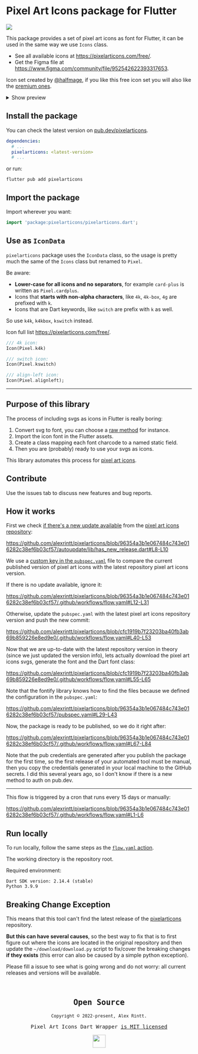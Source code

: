 # Pixel Art Icons package for Flutter

<a href="https://pub.dartlang.org/packages/pixelarticons"><img src="https://img.shields.io/pub/v/pixelarticons.svg" /></a>

This package provides a set of pixel art icons as font for Flutter, it can be used in the same way we use `Icons` class.

- See all available icons at https://pixelarticons.com/free/.
- Get the Figma file at https://www.figma.com/community/file/952542622393317653.

Icon set created by [@halfmage](https://github.com/halfmage), if you like this free icon set you will also like the [premium ones](https://halfmage.gumroad.com/).

<details>
  <summary>Show preview</summary>

![Pixelarticons - Frame](https://user-images.githubusercontent.com/51419598/220436077-1a1bd414-5f5c-42c6-a283-d6bc16be5259.png#gh-dark-mode-only)
![Pixelarticons - Frame](https://user-images.githubusercontent.com/51419598/220445395-9118b275-6c62-4552-95fe-27730c656d0d.png#gh-light-mode-only)

</details>

## Install the package

You can check the latest version on [pub.dev/pixelarticons](https://pub.dartlang.org/packages/pixelarticons).

```yaml
dependencies:
  # ...
  pixelarticons: <latest-version>
  # ...
```

or run:

```shell
flutter pub add pixelarticons
```

## Import the package

Import wherever you want:

```dart
import 'package:pixelarticons/pixelarticons.dart';
```

## Use as `IconData`

`pixelarticons` package uses the `IconData` class, so the usage is pretty much the same of the `Icons` class but renamed to `Pixel`.

Be aware:

- **Lower-case for all icons and no separators**, for example `card-plus` is written as `Pixel.cardplus`.
- Icons that **starts with non-alpha characters**, like `4k`, `4k-box`, `4g` are prefixed with `k`.
- Icons that are Dart keywords, like `switch` are prefix with `k` as well.

So use `k4k`, `k4kbox`, `kswitch` instead.

Icon full list https://pixelarticons.com/free/.

```dart
/// 4k icon:
Icon(Pixel.k4k)

/// switch icon:
Icon(Pixel.kswitch)

/// align-left icon:
Icon(Pixel.alignleft);
```

---

## Purpose of this library

The process of including svgs as icons in Flutter is really boring:

1. Convert svg to font, you can choose a [raw method](https://stackoverflow.com/questions/13278707/how-can-i-convert-svg-files-to-a-font) for instance.
2. Import the icon font in the Flutter assets.
3. Create a class mapping each font charcode to a named static field.
4. Then you are (probably) ready to use your svgs as icons.

This library automates this process for [pixel art icons](https://pixelarticons.com/).

## Contribute

Use the issues tab to discuss new features and bug reports.

## How it works

First we check [if there's a new update available](https://github.com/alexrintt/pixelarticons/blob/master/autoupdate/lib/has_new_release.dart) from the [pixel art icons repository](https://github.com/halfmage/pixelarticons):

https://github.com/alexrintt/pixelarticons/blob/96354a3b1e067484c743e016282c38ef6b03cf57/autoupdate/lib/has_new_release.dart#L8-L10

We use a [custom key in the `pubspec.yaml`](https://github.com/alexrintt/pixelarticons/blob/96354a3b1e067484c743e016282c38ef6b03cf57/pubspec.yaml#L5) file to compare the current published version of pixel art icons with the latest repository pixel art icons version.

If there is no update available, ignore it:

https://github.com/alexrintt/pixelarticons/blob/96354a3b1e067484c743e016282c38ef6b03cf57/.github/workflows/flow.yaml#L12-L31

Otherwise, update the `pubspec.yaml` with the latest pixel art icons repository version and push the new commit:

https://github.com/alexrintt/pixelarticons/blob/cfc1919b7f23203ba40fb3ab69b859226e8ed9e0/.github/workflows/flow.yaml#L40-L53

Now that we are up-to-date with the latest repository version in theory (since we just updated the version info), lets actually download the pixel art icons svgs, generate the font and the Dart font class:

https://github.com/alexrintt/pixelarticons/blob/cfc1919b7f23203ba40fb3ab69b859226e8ed9e0/.github/workflows/flow.yaml#L55-L65

Note that the fontify library knows how to find the files because we defined the configuration in the `pubspec.yaml`:

https://github.com/alexrintt/pixelarticons/blob/96354a3b1e067484c743e016282c38ef6b03cf57/pubspec.yaml#L29-L43

Now, the package is ready to be published, so we do it right after:

https://github.com/alexrintt/pixelarticons/blob/96354a3b1e067484c743e016282c38ef6b03cf57/.github/workflows/flow.yaml#L67-L84

Note that the pub credentials are generated after you publish the package for the first time, so the first release of your automated tool must be manual, then you copy the credentials generated in your local machine to the GitHub secrets. I did this several years ago, so I don't know if there is a new method to auth on pub.dev.

---

This flow is triggered by a cron that runs every 15 days or manually:

https://github.com/alexrintt/pixelarticons/blob/96354a3b1e067484c743e016282c38ef6b03cf57/.github/workflows/flow.yaml#L1-L6

## Run locally

To run locally, follow the same steps as the [`flow.yaml` action](https://github.com/alexrintt/pixelarticons/blob/master/.github/workflows/flow.yaml).

The working directory is the repository root.

Required environment:

```
Dart SDK version: 2.14.4 (stable)
Python 3.9.9
```

## Breaking Change Exception

This means that this tool can't find the latest release of the [pixelarticons](https://github.com/halfmage/pixelarticons) repository.

**But this can have several causes**, so the best way to fix that is to first figure out where the icons are located in the original repository and then update the `~/download/download.py` script to fix/cover the breaking changes **if they exists** (this error can also be caused by a simple python exception).

Please fill a issue to see what is going wrong and do not worry: all current releases and versions will be available.

<br>

<samp>

<h2 align="center">
  Open Source
</h2>
<p align="center">
  <sub>Copyright © 2022-present, Alex Rintt.</sub>
</p>
<p align="center">Pixel Art Icons Dart Wrapper <a href="https://github.com/alexrintt/pixelarticons/blob/master/LICENSE">is MIT licensed </a></p>
<p align="center">
  <img src="https://user-images.githubusercontent.com/51419598/152648448-82403d04-c90a-44e7-ae9c-797228864985.png" width="35" />
</p>
  
</samp>
